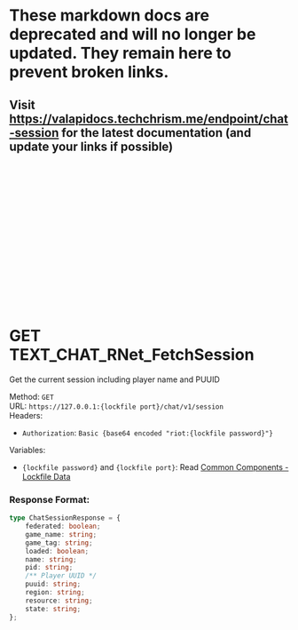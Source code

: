 <!--

This file is automatically generated!
Do not edit it directly!
See https://github.com/techchrism/valorant-api-docs/blob/trunk/contributing.md for more information.

-->

# These markdown docs are deprecated and will no longer be updated. They remain here to prevent broken links.
## Visit <https://valapidocs.techchrism.me/endpoint/chat-session> for the latest documentation (and update your links if possible)
<br><br><br><br><br><br><br><br><br><br><br><br><br><br><br>
# GET TEXT_CHAT_RNet_FetchSession

Get the current session including player name and PUUID  


Method: `GET`  
URL: `https://127.0.0.1:{lockfile port}/chat/v1/session`  
Headers:
 - `Authorization`: `Basic {base64 encoded "riot:{lockfile password}"}`

Variables:
 - `{lockfile password}` and `{lockfile port}`: Read [Common Components - Lockfile Data](../common-components.md#lockfile-data)


### Response Format:
```ts
type ChatSessionResponse = {
    federated: boolean;
    game_name: string;
    game_tag: string;
    loaded: boolean;
    name: string;
    pid: string;
    /** Player UUID */
    puuid: string;
    region: string;
    resource: string;
    state: string;
};
```
